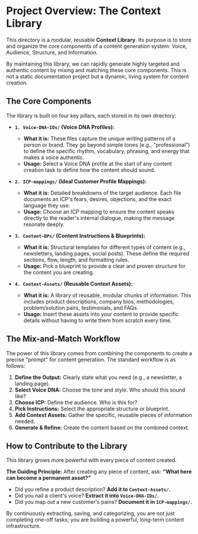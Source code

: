 # Project Overview: The Context Library

This directory is a modular, reusable **Context Library**. Its purpose is to store and organize the core components of a content generation system: Voice, Audience, Structure, and Information.

By maintaining this library, we can rapidly generate highly targeted and authentic content by mixing and matching these core components. This is not a static documentation project but a dynamic, living system for content creation.

## The Core Components

The library is built on four key pillars, each stored in its own directory:

*   **`1. Voice-DNA-IDs/` (Voice DNA Profiles):**
    *   **What it is:** These files capture the unique writing patterns of a person or brand. They go beyond simple tones (e.g., "professional") to define the specific rhythm, vocabulary, phrasing, and energy that makes a voice authentic.
    *   **Usage:** Select a Voice DNA profile at the start of any content creation task to define *how* the content should sound.

*   **`2. ICP-mappings/` (Ideal Customer Profile Mappings):**
    *   **What it is:** Detailed breakdowns of the target audience. Each file documents an ICP's fears, desires, objections, and the exact language they use.
    *   **Usage:** Choose an ICP mapping to ensure the content speaks directly to the reader's internal dialogue, making the message resonate deeply.

*   **`3. Content-BPs/` (Content Instructions & Blueprints):**
    *   **What it is:** Structural templates for different types of content (e.g., newsletters, landing pages, social posts). These define the required sections, flow, length, and formatting rules.
    *   **Usage:** Pick a blueprint to provide a clear and proven structure for the content you are creating.

*   **`4. Context-Assets/` (Reusable Context Assets):**
    *   **What it is:** A library of reusable, modular chunks of information. This includes product descriptions, company bios, methodologies, problem/solution pairs, testimonials, and FAQs.
    *   **Usage:** Insert these assets into your content to provide specific details without having to write them from scratch every time.

## The Mix-and-Match Workflow

The power of this library comes from combining the components to create a precise "prompt" for content generation. The standard workflow is as follows:

1.  **Define the Output:** Clearly state what you need (e.g., a newsletter, a landing page).
2.  **Select Voice DNA:** Choose the tone and style. Who should this sound like?
3.  **Choose ICP:** Define the audience. Who is this for?
4.  **Pick Instructions:** Select the appropriate structure or blueprint.
5.  **Add Context Assets:** Gather the specific, reusable pieces of information needed.
6.  **Generate & Refine:** Create the content based on the combined context.

## How to Contribute to the Library

This library grows more powerful with every piece of content created.

**The Guiding Principle:** After creating any piece of content, ask: **"What here can become a permanent asset?"**

*   Did you refine a product description? **Add it to `Context-Assets/`.**
*   Did you nail a client's voice? **Extract it into `Voice-DNA-IDs/`.**
*   Did you map out a new customer's pains? **Document it in `ICP-mappings/`.**

By continuously extracting, saving, and categorizing, you are not just completing one-off tasks; you are building a powerful, long-term content infrastructure.
